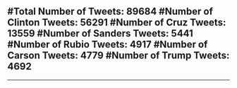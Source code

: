#Total Number of Tweets: 89684 
#Number of Clinton Tweets: 56291
#Number of Cruz Tweets: 13559
#Number of Sanders Tweets: 5441
#Number of Rubio Tweets: 4917
#Number of Carson Tweets: 4779
#Number of Trump Tweets: 4692
---
---
